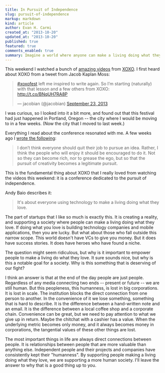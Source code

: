 ```yaml
---
title: In Pursuit of Independence
slug: pursuit-of-independence
markup: markdown
kind: article
author: Evan H. Carmi
created_at: "2013-10-20"
updated_at: "2013-10-20"
published: true
featured: true
comments_enabled: true
summary: Imagine a world where anyone can make a living doing what they love.
---
```

This weekend I watched a bunch of [amazing videos](http://www.youtube.com/user/xoxofest) from [XOXO](http://2013.xoxofest.com/). I first heard about XOXO from a tweet from Jacob Kaplan Moss:

<blockquote class="twitter-tweet"><p><a href="https://twitter.com/search?q=%23xoxofest&amp;src=hash">#xoxofest</a> left me inspired to write again. So I’m starting (naturally) with that lesson and a few others from XOXO: <a href="http://t.co/BNqUH7RA8P">http://t.co/BNqUH7RA8P</a></p>&mdash; jacobian (@jacobian) <a href="https://twitter.com/jacobian/statuses/381957944641736704">September 23, 2013</a></blockquote>
<script async src="//platform.twitter.com/widgets.js" charset="utf-8"></script>

I was curious, so I looked into it a bit more, and found out that this festival had just happened in Portland, Oregon -- the city where I would be moving to in a few weeks. (Now the city that I moved to last week.)

Everything I read about the conference resonated with me. A few weeks ago I [wrote the following](http://ecarmi.org/writing/startups-arent-for-everyone/):

> I don’t think everyone should quit their job to pursue an idea. Rather, I think the people who will enjoy it should be encouraged to do it. Not so they can become rich, nor to grease the ego, but so that the pursuit of creativity becomes a legitimate pursuit.

This is the fundamental thing about XOXO that I really loved from watching the videos this weekend: it is a conference dedicated to the pursuit of independence.

Andy Baio describes it:

> It's about everyone using technology to make a living doing what they love.

The part of startups that I like so much is exactly this. It is creating a reality, and supporting a society where people can make a living doing what they love. If doing what you love is building technology companies and mobile applications, then you are lucky. But what about those who fall outside this narrow scope. This world doesn't have VCs to give you money. But it does have success stories. It does have heroes who have found a niche.

The question might seem ridiculous, but why is it important to empower people to make a living do what they love. It sure sounds nice, but why is this a notable goal for a society. Why is this something that is deserving of our fight?

I think an answer is that at the end of the day people are just people. Regardless of any media connecting two ends -- present or future -- we are still human. But this peopleness, this humanness, is lost in big corporations. It is lost in scale. The institution blocks the direct connection from one person to another. In the convenience of it we lose something, something that is hard to describe. It is the difference between a hand-written note and an email. It is the difference between a local coffee shop and a corporate chain. Convenience can be great, but we need to pay attention to what we give up in return. Maybe the chitchat with a cashier has a value. When the underlying metric becomes only money, and it always becomes money in corporations, the tangential values of these other things are lost.

The most important things in life are always direct connections between people. It is relationships between people that are more valuable than anything else. Independent people and their projects and companies have consistently kept their "humanness". By supporting people making a living doing what they love, we are supporting a more human society. I'll leave the answer to why that is a good thing up to you.
